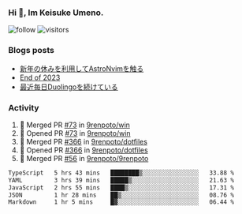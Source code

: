 ### Hi 👋, Im Keisuke Umeno.

<!--
**9renpoto/9renpoto** is a ✨ _special_ ✨ repository because its `README.md` (this file) appears on your GitHub profile.

Here are some ideas to get you started:

- 🔭 I’m currently working on ...
- 🌱 I’m currently learning ...
- 👯 I’m looking to collaborate on ...
- 🤔 I’m looking for help with ...
- 💬 Ask me about ...
- 📫 How to reach me: ...
- 😄 Pronouns: ...
- ⚡ Fun fact: ...
-->

![follow](https://img.shields.io/github/followers/9renpoto?label=Follow&style=social)
![visitors](https://komarev.com/ghpvc/?username=9renpoto&label=Profile%20views&color=0e75b6&style=flat)

### Blogs posts

<!-- BLOG-POST-LIST:START -->
- [新年の休みを利用してAstroNvimを触る](https://9renpoto.win/entry/2024/01/03/new-year-holidays)
- [End of 2023](https://9renpoto.win/entry/2023/12/31/end)
- [最近毎日Duolingoを続けている](https://9renpoto.win/entry/2023/12/05/duolingo)
<!-- BLOG-POST-LIST:END -->

### Activity

<!--START_SECTION:activity-->
1. 🎉 Merged PR [#73](https://github.com/9renpoto/win/pull/73) in [9renpoto/win](https://github.com/9renpoto/win)
2. 💪 Opened PR [#73](https://github.com/9renpoto/win/pull/73) in [9renpoto/win](https://github.com/9renpoto/win)
3. 🎉 Merged PR [#366](https://github.com/9renpoto/dotfiles/pull/366) in [9renpoto/dotfiles](https://github.com/9renpoto/dotfiles)
4. 💪 Opened PR [#366](https://github.com/9renpoto/dotfiles/pull/366) in [9renpoto/dotfiles](https://github.com/9renpoto/dotfiles)
5. 🎉 Merged PR [#56](https://github.com/9renpoto/9renpoto/pull/56) in [9renpoto/9renpoto](https://github.com/9renpoto/9renpoto)
<!--END_SECTION:activity-->

<!--START_SECTION:waka-->

```txt
TypeScript   5 hrs 43 mins   ████████▒░░░░░░░░░░░░░░░░   33.88 %
YAML         3 hrs 39 mins   █████▒░░░░░░░░░░░░░░░░░░░   21.63 %
JavaScript   2 hrs 55 mins   ████▒░░░░░░░░░░░░░░░░░░░░   17.31 %
JSON         1 hr 28 mins    ██▒░░░░░░░░░░░░░░░░░░░░░░   08.76 %
Markdown     1 hr 5 mins     █▓░░░░░░░░░░░░░░░░░░░░░░░   06.44 %
```

<!--END_SECTION:waka-->
